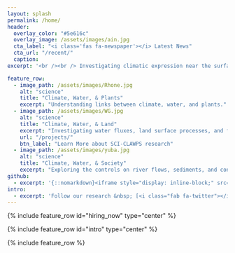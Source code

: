 ```yaml
---
layout: splash
permalink: /home/
header:
  overlay_color: "#5e616c"
  overlay_image: /assets/images/ain.jpg
  cta_label: "<i class='fas fa-newspaper'></i> Latest News"
  cta_url: "/recent/"
  caption:
excerpt: '<br /><br /> Investigating climatic expression near the surface of the Earth.<br /> <small><a href="https://www.cardiff.ac.uk/water-research-institute">Water Research Institute</a> | <a href="https://www.cardiff.ac.uk/earth-ocean-sciences">School of Earth & Ocean Sciences</a> |  <a href="https://www.cardiff.ac.uk">Cardiff University</a> <a href="http://eri.ucsb.edu">Earth Research Institute</a> | <a href="http://www.ucsb.edu">UCSB</a></small><br /><br />'

feature_row:
  - image_path: /assets/images/Rhone.jpg
    alt: "science"
    title: "Climate, Water, & Plants"
    excerpt: "Understanding links between climate, water, and plants."
  - image_path: /assets/images/WG.jpg
    alt: "science"
    title: "Climate, Water, & Land"
    excerpt: "Investigating water fluxes, land surface processes, and form in arid landscapes."
    url: "/projects/"
    btn_label: "Learn More about SCI-CLAWPS research"
  - image_path: /assets/images/yuba.jpg
    alt: "science"
    title: "Climate, Water, & Society"
    excerpt: "Exploring the controls on river flows, sediments, and contaminants."
github:
  - excerpt: '{::nomarkdown}<iframe style="display: inline-block;" src="https://ghbtns.com/github-btn.html?user=mmistakes&repo=minimal-mistakes&type=star&count=true&size=large" frameborder="0" scrolling="0" width="160px" height="30px"></iframe> <iframe style="display: inline-block;" src="https://ghbtns.com/github-btn.html?user=mmistakes&repo=minimal-mistakes&type=fork&count=true&size=large" frameborder="0" scrolling="0" width="158px" height="30px"></iframe>{:/nomarkdown}'
intro:
  - excerpt: 'Follow our research &nbsp; [<i class="fab fa-twitter"></i> @_blissville](https://twitter.com/_blissville){: .btn .btn--twitter}'
---
```


{% include feature_row id="hiring_now" type="center" %}

{% include feature_row id="intro" type="center" %}

{% include feature_row %}
